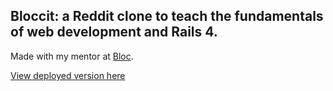 ## Bloccit: a Reddit clone to teach the fundamentals of web development and Rails 4.

Made with my mentor at [Bloc](http://bloc.io).

[View deployed version here](https://git.heroku.com/frozen-bayou-8781.git "Bloccit")
